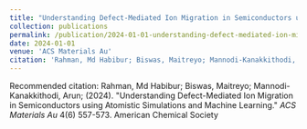 ```yaml
---
title: "Understanding Defect-Mediated Ion Migration in Semiconductors using Atomistic Simulations and Machine Learning"
collection: publications
permalink: /publication/2024-01-01-understanding-defect-mediated-ion-migration-in-semiconductors-using-atomistic-simulations-and-machine-learning
date: 2024-01-01
venue: 'ACS Materials Au'
citation: 'Rahman, Md Habibur; Biswas, Maitreyo; Mannodi-Kanakkithodi, Arun; (2024). &quot;Understanding Defect-Mediated Ion Migration in Semiconductors using Atomistic Simulations and Machine Learning.&quot; <i>ACS Materials Au</i> 4(6) 557-573. American Chemical Society'
---
```


Recommended citation: Rahman, Md Habibur; Biswas, Maitreyo; Mannodi-Kanakkithodi, Arun; (2024). "Understanding Defect-Mediated Ion Migration in Semiconductors using Atomistic Simulations and Machine Learning." <i>ACS Materials Au</i> 4(6) 557-573. American Chemical Society